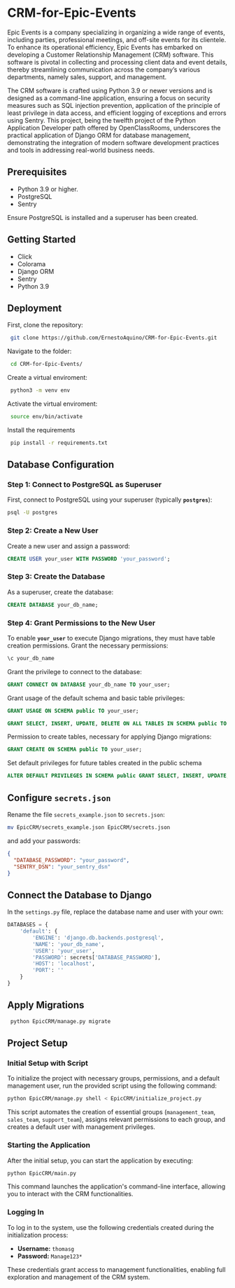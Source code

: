 # CRM-for-Epic-Events

Epic Events is a company specializing in organizing a wide range of events, including parties, professional meetings, and off-site events for its clientele. To enhance its operational efficiency, Epic Events has embarked on developing a Customer Relationship Management (CRM) software. This software is pivotal in collecting and processing client data and event details, thereby streamlining communication across the company’s various departments, namely sales, support, and management.

The CRM software is crafted using Python 3.9 or newer versions and is designed as a command-line application, ensuring a focus on security measures such as SQL injection prevention, application of the principle of least privilege in data access, and efficient logging of exceptions and errors using Sentry. This project, being the twelfth project of the Python Application Developer path offered by OpenClassRooms, underscores the practical application of Django ORM for database management, demonstrating the integration of modern software development practices and tools in addressing real-world business needs.

## **Prerequisites**

- Python 3.9 or higher.
- PostgreSQL
- Sentry

Ensure PostgreSQL is installed and a superuser has been created.

## Getting Started

- Click
- Colorama
- Django ORM
- Sentry
- Python 3.9


## Deployment

First, clone the repository:
```bash
 git clone https://github.com/ErnestoAquino/CRM-for-Epic-Events.git
```

Navigate to the folder:
```bash
 cd CRM-for-Epic-Events/
```

Create a virtual enviroment:
```bash
 python3 -m venv env
```

Activate the virtual enviroment:
```bash
 source env/bin/activate
```

Install the requirements
```bash
 pip install -r requirements.txt
```


## **Database Configuration**

### **Step 1: Connect to PostgreSQL as Superuser**

First, connect to PostgreSQL using your superuser (typically **`postgres`**):

```bash
psql -U postgres
```

### **Step 2: Create a New User**

Create a new user and assign a password:

```sql
CREATE USER your_user WITH PASSWORD 'your_password';
```

### **Step 3: Create the Database**

As a superuser, create the database:

```sql
CREATE DATABASE your_db_name;
```

### **Step 4: Grant Permissions to the New User**

To enable **`your_user`** to execute Django migrations, they must have table creation permissions. Grant the necessary permissions:

```sql
\c your_db_name
```

 Grant the privilege to connect to the database:
```sql
GRANT CONNECT ON DATABASE your_db_name TO your_user;
```

Grant usage of the default schema and basic table privileges:
```sql
GRANT USAGE ON SCHEMA public TO your_user;
```
```sql
GRANT SELECT, INSERT, UPDATE, DELETE ON ALL TABLES IN SCHEMA public TO your_user;
```

Permission to create tables, necessary for applying Django migrations:
```sql
GRANT CREATE ON SCHEMA public TO your_user;
```

Set default privileges for future tables created in the public schema
```sql
ALTER DEFAULT PRIVILEGES IN SCHEMA public GRANT SELECT, INSERT, UPDATE, DELETE ON TABLES TO your_user;
```

## **Configure `secrets.json`**

Rename the file `secrets_example.json` to `secrets.json`:

```bash
mv EpicCRM/secrets_example.json EpicCRM/secrets.json
```

and add your passwords:

```json
{
  "DATABASE_PASSWORD": "your_password",
  "SENTRY_DSN": "your_sentry_dsn"
}
```

## **Connect the Database to Django**

In the `settings.py` file, replace the database name and user with your own:

```python
DATABASES = {
    'default': {
        'ENGINE': 'django.db.backends.postgresql',
        'NAME': 'your_db_name',
        'USER': 'your_user',
        'PASSWORD': secrets['DATABASE_PASSWORD'],
        'HOST': 'localhost',
        'PORT': ''
    }
}
```

## **Apply Migrations**

```bash
 python EpicCRM/manage.py migrate
```

## Project Setup


### Initial Setup with Script

To initialize the project with necessary groups, permissions, and a default management user, run the provided script using the following command:

```bash
python EpicCRM/manage.py shell < EpicCRM/initialize_project.py
```

This script automates the creation of essential groups (`management_team`, `sales_team`, `support_team`), assigns relevant permissions to each group, and creates a default user with management privileges.

### Starting the Application

After the initial setup, you can start the application by executing:

```bash
python EpicCRM/main.py
```

This command launches the application's command-line interface, allowing you to interact with the CRM functionalities.

### Logging In

To log in to the system, use the following credentials created during the initialization process:

- **Username:** `thomasg`
- **Password:** `Manage123*`

These credentials grant access to management functionalities, enabling full exploration and management of the CRM system.
